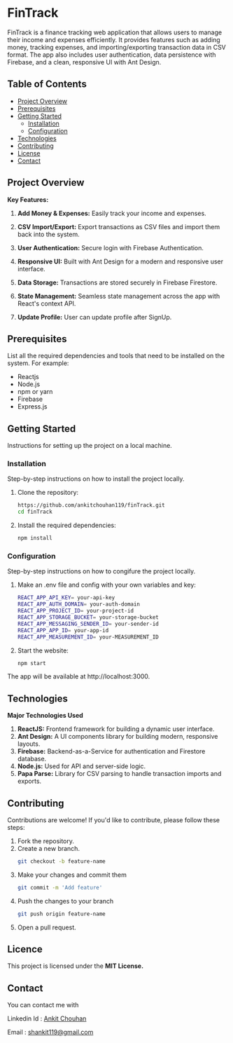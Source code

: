 # FinTrack 

FinTrack is a finance tracking web application that allows users to manage their income and expenses efficiently. It provides features such as adding money, tracking expenses, and importing/exporting transaction data in CSV format. The app also includes user authentication, data persistence with Firebase, and a clean, responsive UI with Ant Design.

## Table of Contents

- [Project Overview](#project-overview)
- [Prerequisites](#prerequisites)
- [Getting Started](#getting-started)
  - [Installation](#installation)
  - [Configuration](#configuration)
- [Technologies](#technologies)
- [Contributing](#contributing)
- [License](#license)
- [Contact](#contact)

## Project Overview

**Key Features:**

1. **Add Money & Expenses:** Easily track your income and expenses.

2. **CSV Import/Export:** Export transactions as CSV files and import them back into the system.

3. **User Authentication:** Secure login with Firebase Authentication.

4. **Responsive UI:** Built with Ant Design for a modern and responsive user interface.

5. **Data Storage:** Transactions are stored securely in Firebase Firestore.

6. **State Management:** Seamless state management across the app with React's context API.
   
7. **Update Profile:** User can update profile after SignUp.


## Prerequisites

List all the required dependencies and tools that need to be installed on the system. For example:

- Reactjs
- Node.js 
- npm or yarn 
- Firebase
- Express.js

## Getting Started

Instructions for setting up the project on a local machine.

### Installation

Step-by-step instructions on how to install the project locally.

1. Clone the repository:
   ```bash
   https://github.com/ankitchouhan119/finTrack.git
   cd finTrack
2. Install the required dependencies:
   ```bash
   npm install

### Configuration

Step-by-step instructions on how to congifure the project locally.

1. Make an .env file and config with your own variables and key:
   ```bash
   REACT_APP_API_KEY= your-api-key
   REACT_APP_AUTH_DOMAIN= your-auth-domain
   REACT_APP_PROJECT_ID= your-project-id
   REACT_APP_STORAGE_BUCKET= your-storage-bucket
   REACT_APP_MESSAGING_SENDER_ID= your-sender-id
   REACT_APP_APP_ID= your-app-id
   REACT_APP_MEASUREMENT_ID= your-MEASUREMENT_ID

2. Start the website:
   ```bash
   npm start
   
The app will be available at http://localhost:3000.

## Technologies

**Major Technologies Used**

1. **ReactJS:** Frontend framework for building a dynamic user interface.
2. **Ant Design:** A UI components library for building modern, responsive layouts.
1. **Firebase:** Backend-as-a-Service for authentication and Firestore database.
2. **Node.js:** Used for API and server-side logic.
3. **Papa Parse:** Library for CSV parsing to handle transaction imports and exports.

## Contributing 

Contributions are welcome! If you'd like to contribute, please follow these steps:

1. Fork the repository.
2. Create a new branch.
    ```bash
    git checkout -b feature-name 
3. Make your changes and commit them
   ``` bash
   git commit -m 'Add feature'
4. Push the changes to your branch
   ```bash
   git push origin feature-name
5. Open a pull request.

## Licence 

This project is licensed under the **MIT License.**

## Contact
You can contact me with 

Linkedin Id :  [Ankit Chouhan](https://www.linkedin.com/in/ankit-chouhan-b41a87206/)

Email :  [shankit119@gmail.com](mailto:shankit119@gmail.com)




 

